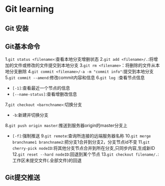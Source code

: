 # Git learning
## Git 安装
## Git基本命令
1.`git status <filename>`:查看本地分支增删状态
2.`git add <filename>/.`:将增加的文件或修改的文件提交到本地分支
3.`git rm <filename>`：将删除的文件从本地分支删除
4.`git commit <filename>/-a -m "commit info"`:提交到本地分支
5.`git commit --amend`:修改commit内容和信息
6.`git log `:查看节点信息
- `[-1]`:查看最近一个节点的信息
- `[--name-status]`:查看增删改信息

7.`git checkout <barnchname>`:切换分支
- `-b`:新建并切换分支

8.`git push origin master`:推送到服务器origin的master分支上
- `[-f]`:强制推送
9.`git remote`:查询所连接的远端服务器名称
10.`git merge branchname1 branchname2`:把分支1合并到分支2，分支节点id不变
11.`git cherry-pick nodeID`:将其他分支节点合并到所在分支,只同步内容,生成新ID
12.`git reset --hard nodeID`:回退到某个节点
13.`git checkout filename/.`:工作区未提交文件(.全部文件)的回退
## Git提交推送
